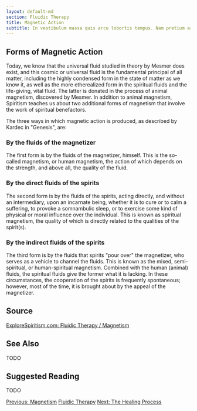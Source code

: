 ```yaml
---
layout: default-md
section: Fluidic Therapy
title: Magnetic Action
subtitle: In vestibulum massa quis arcu lobortis tempus. Nam pretium arcu in odio vulputate luctus.
---
```


##  Forms of Magnetic Action
Today, we know that the universal fluid studied in theory by Mesmer does exist, and this cosmic or universal fluid is the fundamental principal of all matter, including the highly condensed form in the state of matter as we know it, as well as the more etherealized form in the spiritual fluids and the life-giving, vital fluid.  The latter is donated in the process of animal magnetism, discovered by Mesmer.   In addition to animal magnetism, Spiritism teaches us about two additional forms of magnetism that involve the work of spiritual benefactors.

The three ways in which magnetic action is produced, as described by Kardec in "Genesis", are:

### By the fluids of the magnetizer
The first form is by the fluids of the magnetizer, himself.  This is the so-called magnetism, or human magnetism, the action of which depends on the strength, and above all, the quality of the fluid. 

### By the direct fluids of the spirits
The second form is by the fluids of the spirits, acting directly, and without an intermediary, upon an incarnate being, whether it is to cure or to calm a suffering, to provoke a somnambulic sleep, or to exercise some kind of physical or moral influence over the individual.  This is known as spiritual magnetism, the quality of which is directly related to the qualities of the spirit(s).

### By the indirect fluids of the spirits
The third form is by the fluids that spirits "pour over" the magnetizer, who serves as a vehicle to channel the fluids.  This is known as the mixed, semi-spiritual, or human-spiritual magnetism.  Combined with the human (animal) fluids, the spiritual fluids give the former what it is lacking.  In these circumstances, the cooperation of the spirits is frequently spontaneous; however, most of the time, it is brought about by the appeal of the magnetizer.    


## Source
[ExploreSpiritism.com: Fluidic Therapy / Magnetism](//www.explorespiritism.com/Science_Fluidic%20Therapy_Definition.htm)


## See Also
TODO


## Suggested Reading
TODO



<a href="magnetism" class="button">Previous: Magnetism</a>
<a href="./" class="button special">Fluidic Therapy</a>
<a href="healing" class="button">Next: The Healing Process</a>
